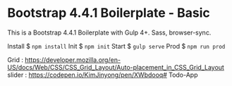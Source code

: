
# Bootstrap 4.4.1 Boilerplate - Basic

This is a Bootstrap 4.4.1 Boilerplate with Gulp 4+. Sass, browser-sync.

Install $ `npm install`
Init $  `npm init`
Start $ `gulp serve`
Prod $ `npm run prod`


<!-- reference -->
Grid : https://developer.mozilla.org/en-US/docs/Web/CSS/CSS_Grid_Layout/Auto-placement_in_CSS_Grid_Layout
slider : https://codepen.io/KimJinyong/pen/XWbdooq# Todo-App
